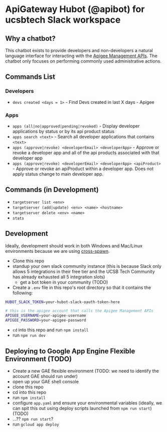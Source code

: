# ApiGateway Hubot (@apibot) for ucsbtech Slack workspace

## Why a chatbot?

This chatbot exists to provide developers and non-developers a natural language interface for interacting with the [Apigee Management APIs](https://apidocs.apigee.com/api-reference/content/introduction).  The chatbot only focuses on performing commonly used administrative actions.

## Commands List

### Developers
* `devs created <days = 1>` - Find Devs created in last X days - Apigee

### Apps
* `apps (all|no|approved|pending|revoked)` - Display developer applications by status or by its api product status
* `apps search <text>` - Search all developer applications that contains `<text>`
* `apps (approve|revoke) <developerEmail> <developerApp>` - Approve or revoke a developer app and all of the api products associated with that developer app
* `apps (approve|revoke) <developerEmail> <developerApp> <apiProduct>` - Approve or revoke an apiProduct within a developer app.  Does not apply status change to main developer app.

## Commands (in Development)
* `targetserver list <env>`
* `targetserver (add|update) <env> <name> <hostname>`
* `targetserver delete <env> <name>`
* `stats`

## Development

Ideally, development should work in both Windows and Mac/Linux environments because we are using [cross-spawn](https://www.npmjs.com/package/cross-spawn).

* Clone this repo
* standup your own slack community instance (this is because Slack only allows 5 integrations in their free tier and the UCSB Tech Community has already exhausted all 5 integration slots)
  * get a bot token in your community (TODO)
* Create a `.env` file in this repo's root directory so that it contains the following:
```sh
HUBOT_SLACK_TOKEN=your-hubot-slack-oauth-token-here

# this is the apigee account that calls the Apigee Management APIs
APIGEE_USERNAME=your-apigee-username
APIGEE_PASSWORD=your-apigee-password 
```
* `cd` into this repo and run `npm install`
* run `npm run dev`



## Deploying to Google App Engine Flexible Environment (TODO)

* Create a new GAE flexible environment (TODO: we need to identify the account GAE should run under)
* open up your GAE shell console
* clone this repo
* cd into this repo
* run `npm install`
* configure `app.yaml` and ensure your environmental variables (ideally, we can spit this out using deploy scripts launched from `npm run start`) (TODO)
* ...??  `npm run start`?
* run `gcloud app deploy`


